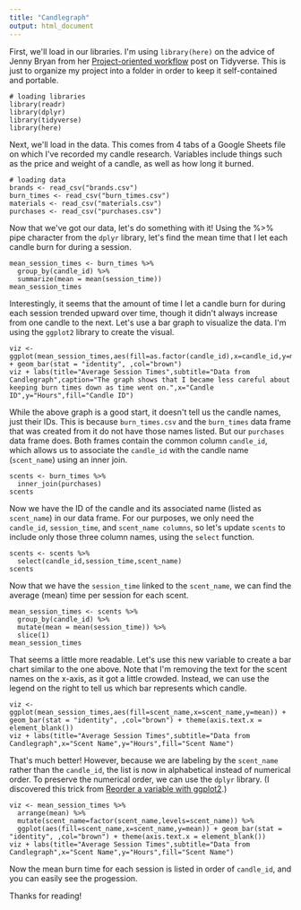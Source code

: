 ```yaml
---
title: "Candlegraph"
output: html_document
---
```


First, we'll load in our libraries. I'm using `library(here)` on the advice of Jenny Bryan from her [Project-oriented workflow](https://www.tidyverse.org/blog/2017/12/workflow-vs-script/) post on Tidyverse. This is just to organize my project into a folder in order to keep it self-contained and portable.

```{r message=FALSE}
# loading libraries
library(readr)
library(dplyr)
library(tidyverse)
library(here)
```

Next, we'll load in the data. This comes from 4 tabs of a Google Sheets file on which I've recorded my candle research. Variables include things such as the price and weight of a candle, as well as how long it burned.

```{r message=FALSE}
# loading data
brands <- read_csv("brands.csv")
burn_times <- read_csv("burn_times.csv")
materials <- read_csv("materials.csv")
purchases <- read_csv("purchases.csv")
```

Now that we've got our data, let's do something with it! Using the %\>% pipe character from the `dplyr` library, let's find the mean time that I let each candle burn for during a session.

```{r}
mean_session_times <- burn_times %>%
  group_by(candle_id) %>%
  summarize(mean = mean(session_time))
mean_session_times
```

Interestingly, it seems that the amount of time I let a candle burn for during each session trended upward over time, though it didn't always increase from one candle to the next. Let's use a bar graph to visualize the data. I'm using the `ggplot2` library to create the visual.

```{r}
viz <- ggplot(mean_session_times,aes(fill=as.factor(candle_id),x=candle_id,y=mean)) + geom_bar(stat = "identity", ,col="brown")
viz + labs(title="Average Session Times",subtitle="Data from Candlegraph",caption="The graph shows that I became less careful about keeping burn times down as time went on.",x="Candle ID",y="Hours",fill="Candle ID")
```

While the above graph is a good start, it doesn't tell us the candle names, just their IDs. This is because `burn_times.csv` and the `burn_times` data frame that was created from it do not have those names listed. But our `purchases` data frame does. Both frames contain the common column `candle_id`, which allows us to associate the `candle_id` with the candle name (`scent_name`) using an inner join.

```{r}
scents <- burn_times %>%
  inner_join(purchases)
scents
```

Now we have the ID of the candle and its associated name (listed as `scent_name`) in our data frame. For our purposes, we only need the `candle_id`, `session_time`, and `scent_name columns`, so let's update `scents` to include only those three column names, using the `select` function.

```{r}
scents <- scents %>%
  select(candle_id,session_time,scent_name)
scents
```

Now that we have the `session_time` linked to the `scent_name`, we can find the average (mean) time per session for each scent.

```{r}
mean_session_times <- scents %>%
  group_by(candle_id) %>%
  mutate(mean = mean(session_time)) %>%
  slice(1)
mean_session_times
```

That seems a little more readable. Let's use this new variable to create a bar chart similar to the one above. Note that I'm removing the text for the scent names on the x-axis, as it got a little crowded. Instead, we can use the legend on the right to tell us which bar represents which candle.

```{r}
viz <- ggplot(mean_session_times,aes(fill=scent_name,x=scent_name,y=mean)) + geom_bar(stat = "identity", ,col="brown") + theme(axis.text.x = element_blank())
viz + labs(title="Average Session Times",subtitle="Data from Candlegraph",x="Scent Name",y="Hours",fill="Scent Name")
```

That's much better! However, because we are labeling by the `scent_name` rather than the `candle_id`, the list is now in alphabetical instead of numerical order. To preserve the numerical order, we can use the `dplyr` library. (I discovered this trick from [Reorder a variable with ggplot2](https://r-graph-gallery.com/267-reorder-a-variable-in-ggplot2.html).)

```{r}
viz <- mean_session_times %>%
  arrange(mean) %>%
  mutate(scent_name=factor(scent_name,levels=scent_name)) %>%
  ggplot(aes(fill=scent_name,x=scent_name,y=mean)) + geom_bar(stat = "identity", ,col="brown") + theme(axis.text.x = element_blank())
viz + labs(title="Average Session Times",subtitle="Data from Candlegraph",x="Scent Name",y="Hours",fill="Scent Name")
```

Now the mean burn time for each session is listed in order of `candle_id`, and you can easily see the progession.

Thanks for reading!